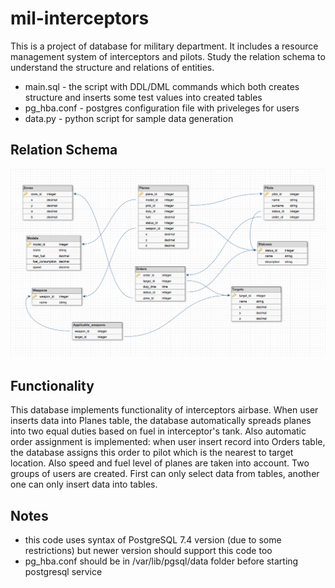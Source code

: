 # mil-interceptors
This is a project of database for military department. It includes a resource management system of interceptors and pilots. Study the relation schema to understand the structure and relations of entities.

* main.sql - the script with DDL/DML commands which both creates structure and inserts some test values into created tables
* pg_hba.conf - postgres configuration file with priveleges for users
* data.py - python script for sample data generation

## Relation Schema
![alt text](https://github.com/ilyamogilin/mil-interceptors/raw/master/relation_schema.jpg "Relation schema")

## Functionality
This database implements functionality of interceptors airbase. When user inserts data into Planes table, the database automatically spreads planes into two equal duties based on fuel in interceptor's tank. Also automatic order assignment is implemented: when user insert record into Orders table, the database assigns this order to pilot which is the nearest to target location. Also speed and fuel level of planes are taken into account. Two groups of users are created. First can only select data from tables, another one can only insert data into tables.

## Notes
* this code uses syntax of PostgreSQL 7.4 version (due to some restrictions) but newer version should support this code too
* pg_hba.conf should be in /var/lib/pgsql/data folder before starting postgresql service
